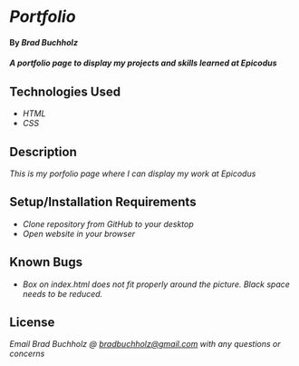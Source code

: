 # _Portfolio_

#### By _**Brad Buchholz**_

#### _A portfolio page to display my projects and skills learned at Epicodus_

## Technologies Used

* _HTML_
* _CSS_

## Description

_This is my porfolio page where I can display my work at Epicodus_

## Setup/Installation Requirements

* _Clone repository from GitHub to your desktop_
* _Open website in your browser_

## Known Bugs

* _Box on index.html does not fit properly around the picture. Black space needs to be reduced._

## License

_Email Brad Buchholz @ bradbuchholz@gmail.com with any questions or concerns_
